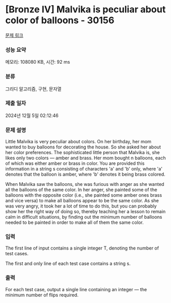 # [Bronze IV] Malvika is peculiar about color of balloons - 30156 

[문제 링크](https://www.acmicpc.net/problem/30156) 

### 성능 요약

메모리: 108080 KB, 시간: 92 ms

### 분류

그리디 알고리즘, 구현, 문자열

### 제출 일자

2024년 12월 5일 02:12:46

### 문제 설명

<p>Little Malvika is very peculiar about colors. On her birthday, her mom wanted to buy balloons for decorating the house. So she asked her about her color preferences. The sophisticated little person that Malvika is, she likes only two colors — amber and brass. Her mom bought n balloons, each of which was either amber or brass in color. You are provided this information in a string s consisting of characters 'a' and 'b' only, where 'a' denotes that the balloon is amber, where 'b' denotes it being brass colored.</p>

<p>When Malvika saw the balloons, she was furious with anger as she wanted all the balloons of the same color. In her anger, she painted some of the balloons with the opposite color (i.e., she painted some amber ones brass and vice versa) to make all balloons appear to be the same color. As she was very angry, it took her a lot of time to do this, but you can probably show her the right way of doing so, thereby teaching her a lesson to remain calm in difficult situations, by finding out the minimum number of balloons needed to be painted in order to make all of them the same color.</p>

### 입력 

 <p>The first line of input contains a single integer T, denoting the number of test cases.</p>

<p>The first and only line of each test case contains a string s.</p>

### 출력 

 <p>For each test case, output a single line containing an integer — the minimum number of flips required.</p>


